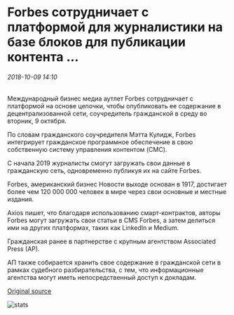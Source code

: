 # Forbes сотрудничает с платформой для журналистики на базе блоков для публикации контента ...

###### 2018-10-09 14:10

Международный бизнес медиа аутлет Forbes сотрудничает с платформой на основе цепочки, чтобы опубликовать ее содержание в децентрализованной сети, соучредитель гражданской в среду во вторник, 9 октября.

По словам гражданского соучредителя Мэтта Кулидж, Forbes интегрирует гражданское программное обеспечение в свою собственную систему управления контентом (CMC).

С начала 2019 журналисты смогут загружать свои данные в гражданскую сеть, одновременно публикуя их на сайте Forbes.

Forbes, американский бизнес Новости выходе основан в 1917, достигает более чем 120 000 000 человек в мире через свои основные и местные издания.

Axios пишет, что благодаря использованию смарт-контрактов, авторы Forbes могут загружать свои статьи в CMS Forbes, а затем делиться ими на других платформах, таких как LinkedIn и Medium.

Гражданская ранее в партнерстве с крупным агентством Associated Press (AP).

АП также собирается хранить свое содержание в гражданской сети в рамках судебного разбирательства, с тем, что информационные агентства могут иметь непосредственный доступ к докладам.

[Original source](https://cointelegraph.com/news/forbes-partners-with-blockchain-based-journalism-platform-to-publish-content)

![stats](https://c.statcounter.com/11760860/0/a89fa40b/1/ "stats")